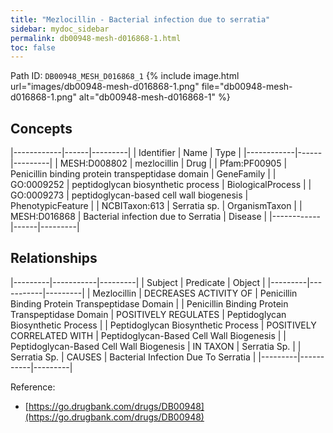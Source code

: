 ```yaml
---
title: "Mezlocillin - Bacterial infection due to serratia"
sidebar: mydoc_sidebar
permalink: db00948-mesh-d016868-1.html
toc: false 
---
```



Path ID: `DB00948_MESH_D016868_1`
{% include image.html url="images/db00948-mesh-d016868-1.png" file="db00948-mesh-d016868-1.png" alt="db00948-mesh-d016868-1" %}

## Concepts

|------------|------|---------|
| Identifier | Name | Type    |
|------------|------|---------|
| MESH:D008802 | mezlocillin | Drug |
| Pfam:PF00905 | Penicillin binding protein transpeptidase domain | GeneFamily |
| GO:0009252 | peptidoglycan biosynthetic process | BiologicalProcess |
| GO:0009273 | peptidoglycan-based cell wall biogenesis | PhenotypicFeature |
| NCBITaxon:613 | Serratia sp. | OrganismTaxon |
| MESH:D016868 | Bacterial infection due to Serratia | Disease |
|------------|------|---------|

## Relationships

|---------|-----------|---------|
| Subject | Predicate | Object  |
|---------|-----------|---------|
| Mezlocillin | DECREASES ACTIVITY OF | Penicillin Binding Protein Transpeptidase Domain |
| Penicillin Binding Protein Transpeptidase Domain | POSITIVELY REGULATES | Peptidoglycan Biosynthetic Process |
| Peptidoglycan Biosynthetic Process | POSITIVELY CORRELATED WITH | Peptidoglycan-Based Cell Wall Biogenesis |
| Peptidoglycan-Based Cell Wall Biogenesis | IN TAXON | Serratia Sp. |
| Serratia Sp. | CAUSES | Bacterial Infection Due To Serratia |
|---------|-----------|---------|

Reference: 
  - [https://go.drugbank.com/drugs/DB00948](https://go.drugbank.com/drugs/DB00948)
